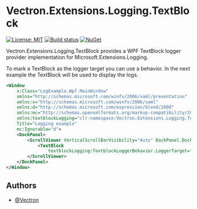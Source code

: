 # Vectron.Extensions.Logging.TextBlock
[![License: MIT](https://img.shields.io/badge/License-MIT-green.svg)](https://github.com/Vectron/Vectron.Extensions.Logging.TextBlock/blob/main/LICENSE.txt)
[![Build status](https://github.com/Vectron/Vectron.Extensions.Logging.TextBlock/actions/workflows/BuildTestDeploy.yml/badge.svg)](https://github.com/Vectron/Vectron.Extensions.Logging.TextBlock/actions)
[![NuGet](https://img.shields.io/nuget/v/Vectron.Extensions.Logging.TextBlock.svg)](https://www.nuget.org/packages/Vectron.Extensions.Logging.TextBlock)

Vectron.Extensions.Logging.TextBlock provides a WPF TextBlock logger provider implementation for Microsoft.Extensions.Logging.

To mark a TextBlock as the logger target you can use a behavior.
In the next example the TextBlock will be used to display the logs.
```xml
<Window
    x:Class="LogExample.Wpf.MainWindow"
    xmlns="http://schemas.microsoft.com/winfx/2006/xaml/presentation"
    xmlns:x="http://schemas.microsoft.com/winfx/2006/xaml"
    xmlns:d="http://schemas.microsoft.com/expression/blend/2008"
    xmlns:mc="http://schemas.openxmlformats.org/markup-compatibility/2006"
    xmlns:textblockLogging="clr-namespace:Vectron.Extensions.Logging.TextBlock;assembly=Vectron.Extensions.Logging.TextBlock"
    Title="Logging example"
    mc:Ignorable="d">
    <DockPanel>
        <ScrollViewer VerticalScrollBarVisibility="Auto" DockPanel.Dock="Bottom">
            <TextBlock
                textblockLogging:TextblockLoggerBehavior.LoggerTarget="True" />
        </ScrollViewer>
    </DockPanel>
</Window>
```


## Authors
- [@Vectron](https://www.github.com/Vectron)
